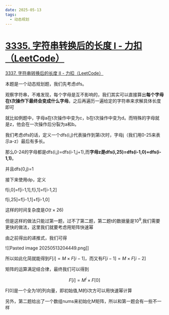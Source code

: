 ```yaml
---
date: 2025-05-13
tags:
  - 动态规划
---
```



# [3335. 字符串转换后的长度 I - 力扣（LeetCode）](https://leetcode.cn/problems/total-characters-in-string-after-transformations-i/solutions/2967041/zhuang-tai-ji-dp-ju-zhen-kuai-su-mi-you-6rmqh/?envType=daily-question&envId=2025-05-13)

[3337. 字符串转换后的长度 II - 力扣（LeetCode）](https://leetcode.cn/problems/total-characters-in-string-after-transformations-ii/solutions/2967037/ju-zhen-kuai-su-mi-you-hua-dppythonjavac-cd2j/)



本题是一个动态规划题，我们先考虑dfs。

观察字符串，不难发现，每个字母是互不影响的，我们其实可以直接算出**每个字母在t次操作下最终会变成什么字母**。之后再遍历一遍给定的字符串来求解具体长度即可

就比如例题中，字母a在t次操作中变为c，b在t次操作中变为d。而特殊的字母就是z，他会在一次操作后分裂为a和b。

我们考虑dfs的话，定义一个dfs(i,j)代表操作到第i次时，字母j（我们用0-25来表示a-z）最后有多长。

那么0-24的字母都是dfs(i,j)=dfs(i-1,j+1),而**字母z是dfs(i,25)=dfs(i-1,0)+dfs(i-1,1)**。

并且dfs(0,j)=1

接下来使用dp，定义

f[i,0]=f[i-1,1],f[i,1]=f[i-1,2]

f[i,25]=f[i-1,1]+f[i-1,0]

这样的时间复杂度是$O(t \times 26)$


但是这样的做法只能过第一题，过不了第二题，第二题t的数据量是$10^9$,我们需要更快的做法，这里我们就要考虑用矩阵快速幂

由之前得出的递推式，我们可得


![[Pasted image 20250513204449.png]]


所以如此化简就能得到$F[i]=M \times F[i-1]$，而又有$F[i-1] = M \times F[i-2]$

矩阵的运算满足结合律，最终我们可以得到

$$F[i] = M^{i} \times F[0]$$

F[0]是一个全为1的列向量，即初始值,M的i次方可以用快速幂计算

另外，第二题给出了一个数组nums来初始化M矩阵，所以和第一题会有一些不一样



